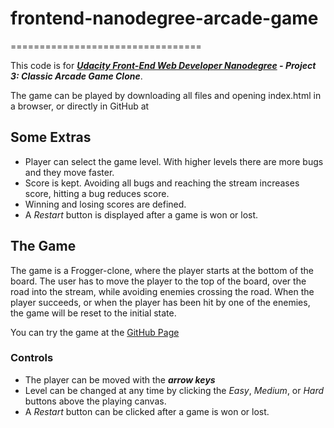 # frontend-nanodegree-arcade-game
=================================

This code is for ***[Udacity Front-End Web Developer Nanodegree](https://www.udacity.com/course/nd001) - Project 3: Classic Arcade Game Clone***.

The game can be played by downloading all files and opening index.html in a browser, or directly in GitHub at

## Some Extras

* Player can select the game level.  With higher levels there are more bugs and they   move faster.
* Score is kept.  Avoiding all bugs and reaching the stream increases score, hitting a bug reduces score.
* Winning and losing scores are defined.
* A _Restart_ button is displayed after a game is won or lost.

## The Game

The game is a Frogger-clone, where the player starts at the bottom of
the board. The user has to move the player to the top of the board, over
the road into the stream, while avoiding enemies crossing the road.
When the player succeeds, or when the player has been hit by one of the
enemies, the game will be reset to the initial state.

You can try the game at the [GitHub Page](https://rawgit.com/howardjmn/udacity-classic-arcade-game-clone/master/index.html)

### Controls

* The player can be moved with the ***arrow keys***
* Level can be changed at any time by clicking the _Easy_, _Medium_, or _Hard_ buttons above the playing canvas.
* A _Restart_ button can be clicked after a game is won or lost.